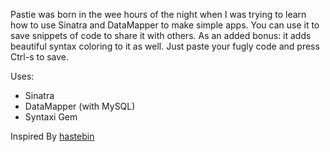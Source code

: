 Pastie was born in the wee hours of the night when I was trying to learn how 
to use Sinatra and DataMapper to make simple apps. You can use it to save snippets of 
code to share it with others. As an added bonus: it adds beautiful syntax
coloring to it as well. Just paste your fugly code and press Ctrl-s to save.


Uses:
- Sinatra
- DataMapper (with MySQL)
- Syntaxi Gem  

Inspired By [hastebin](http://hastebin.com)
